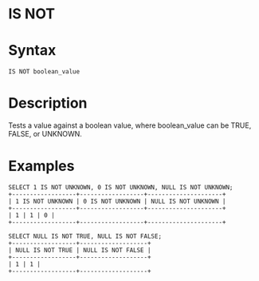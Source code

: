 # IS NOT

#

# Syntax

```
IS NOT boolean_value
```

#

# Description

Tests a value against a boolean value, where boolean_value can be
TRUE, FALSE, or UNKNOWN.

#

# Examples

```
SELECT 1 IS NOT UNKNOWN, 0 IS NOT UNKNOWN, NULL IS NOT UNKNOWN;
+------------------+------------------+---------------------+
| 1 IS NOT UNKNOWN | 0 IS NOT UNKNOWN | NULL IS NOT UNKNOWN |
+------------------+------------------+---------------------+
| 1 | 1 | 0 |
+------------------+------------------+---------------------+
```

```
SELECT NULL IS NOT TRUE, NULL IS NOT FALSE;
+------------------+-------------------+
| NULL IS NOT TRUE | NULL IS NOT FALSE |
+------------------+-------------------+
| 1 | 1 |
+------------------+-------------------+
```